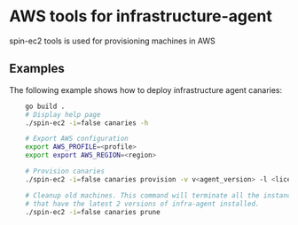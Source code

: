 # AWS tools for infrastructure-agent
spin-ec2 tools is used for provisioning machines in AWS

## Examples
The following example shows how to deploy infrastructure agent canaries:

```bash
    go build .
    # Display help page
    ./spin-ec2 -i=false canaries -h

    # Export AWS configuration
    export AWS_PROFILE=<profile>
    export export AWS_REGION=<region>

    # Provision canaries
    ./spin-ec2 -i=false canaries provision -v v<agent_version> -l <license_key>

    # Cleanup old machines. This command will terminate all the instances except the ones
    # that have the latest 2 versions of infra-agent installed.
    ./spin-ec2 -i=false canaries prune
```